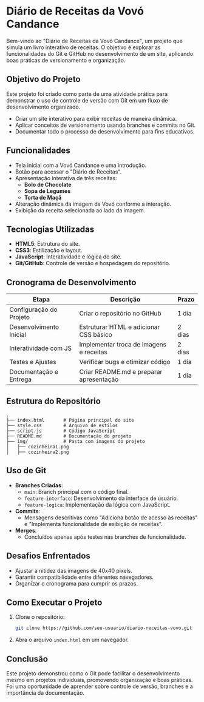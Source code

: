 
# **Diário de Receitas da Vovó Candance**

Bem-vindo ao "Diário de Receitas da Vovó Candance", um projeto que simula um livro interativo de receitas. O objetivo é explorar as funcionalidades do Git e GitHub no desenvolvimento de um site, aplicando boas práticas de versionamento e organização.

## **Objetivo do Projeto**

Este projeto foi criado como parte de uma atividade prática para demonstrar o uso de controle de versão com Git em um fluxo de desenvolvimento organizado. 

- Criar um site interativo para exibir receitas de maneira dinâmica.
- Aplicar conceitos de versionamento usando branches e commits no Git.
- Documentar todo o processo de desenvolvimento para fins educativos.

## **Funcionalidades**

- Tela inicial com a Vovó Candance e uma introdução.
- Botão para acessar o "Diário de Receitas".
- Apresentação interativa de três receitas:
  - **Bolo de Chocolate**
  - **Sopa de Legumes**
  - **Torta de Maçã**
- Alteração dinâmica da imagem da Vovó conforme a interação.
- Exibição da receita selecionada ao lado da imagem.

## **Tecnologias Utilizadas**

- **HTML5**: Estrutura do site.
- **CSS3**: Estilização e layout.
- **JavaScript**: Interatividade e lógica do site.
- **Git/GitHub**: Controle de versão e hospedagem do repositório.

## **Cronograma de Desenvolvimento**

| **Etapa**                | **Descrição**                          | **Prazo**      |
|--------------------------|------------------------------------------|----------------|
| Configuração do Projeto  | Criar o repositório no GitHub            | 1 dia          |
| Desenvolvimento Inicial  | Estruturar HTML e adicionar CSS básico  | 2 dias         |
| Interatividade com JS    | Implementar troca de imagens e receitas | 2 dias         |
| Testes e Ajustes         | Verificar bugs e otimizar código         | 1 dia          |
| Documentação e Entrega   | Criar README.md e preparar apresentação  | 1 dia          |

## **Estrutura do Repositório**

```
.
├── index.html       # Página principal do site
├── style.css        # Arquivo de estilos
├── script.js        # Código JavaScript
├── README.md        # Documentação do projeto
├── img/             # Pasta com imagens do projeto
│   ├── cozinheira1.png
│   ├── cozinheira2.png
```

## **Uso de Git**

- **Branches Criadas**:
  - `main`: Branch principal com o código final.
  - `feature-interface`: Desenvolvimento da interface de usuário.
  - `feature-logica`: Implementação da lógica com JavaScript.
- **Commits**:
  - Mensagens descritivas como "Adiciona botão de acesso às receitas" e "Implementa funcionalidade de exibição de receitas".
- **Merges**:
  - Concluídos apenas após testes nas branches de funcionalidade.

## **Desafios Enfrentados**

- Ajustar a nitidez das imagens de 40x40 pixels.
- Garantir compatibilidade entre diferentes navegadores.
- Organizar o cronograma para cumprir os prazos.

## **Como Executar o Projeto**

1. Clone o repositório:
   ```bash
   git clone https://github.com/seu-usuario/diario-receitas-vovo.git
   ```
2. Abra o arquivo `index.html` em um navegador.

## **Conclusão**

Este projeto demonstrou como o Git pode facilitar o desenvolvimento mesmo em projetos individuais, promovendo organização e boas práticas. Foi uma oportunidade de aprender sobre controle de versão, branches e a importância da documentação.

